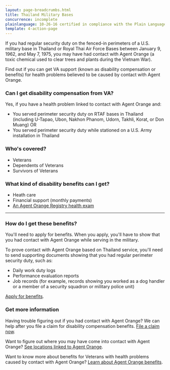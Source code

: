 ```yaml
---
layout: page-breadcrumbs.html
title: Thailand Military Bases
concurrence: incomplete
plainlanguage: 10-26-16 certified in compliance with the Plain Language Act
template: 4-action-page
---
```


If you had regular security duty on the fenced-in perimeters of a U.S. military base in Thailand or Royal Thai Air Force Bases between January 9, 1962, and May 7, 1975, you may have had contact with Agent Orange (a toxic chemical used to clear trees and plants during the Vietnam War). 

Find out if you can get VA support (known as disability compensation or benefits) for health problems believed to be caused by contact with Agent Orange.

<div class="call-out" markdown="1">

### Can I get disability compensation from VA?
Yes, if you have a health problem linked to contact with Agent Orange and: 
  - You served perimeter security duty on RTAF bases in Thailand (including U-Tapao, Ubon, Nakhon Phanom, Udorn, Takhli, Korat, or Don Muang)
  OR
  - You served perimeter security duty while stationed on a U.S. Army installation in Thailand

### Who's covered?
- Veterans
- Dependents of Veterans
- Survivors of Veterans
</div>

### What kind of disability benefits can I get?
- Heath care
- Financial support (monthly payments)
- [An Agent Orange Registry health exam](/disability-benefits/conditions/exposure-to-hazardous-materials/agent-orange/registry-health-exam/)

-----

### How do I get these benefits?
You'll need to apply for benefits. When you apply, you'll have to show that you had contact with Agent Orange while serving in the military. 

To prove contact with Agent Orange based on Thailand service, you'll need to send supporting documents showing that you had regular perimeter security duty, such as:
- Daily work duty logs
- Performance evaluation reports
- Job records (for example, records showing you worked as a dog handler or a member of a security squadron or military police unit)

[Apply for benefits](https://www.vets.gov/disability-benefits/apply-for-benefits/).


### Get more information
Having trouble figuring out if you had contact with Agent Orange? We can help after you file a claim for disability compensation benefits. [File a claim now](/disability-benefits/claims-process/).

Want to figure out where you may have come into contact with Agent Orange? [See locations linked to Agent Orange](/disability-benefits/conditions/exposure-to-hazardous-materials/agent-orange/).

Want to know more about benefits for Veterans with health problems caused by contact with Agent Orange? [Learn about Agent Orange benefits](http://www.publichealth.va.gov/exposures/agentorange/benefits/index.asp).

